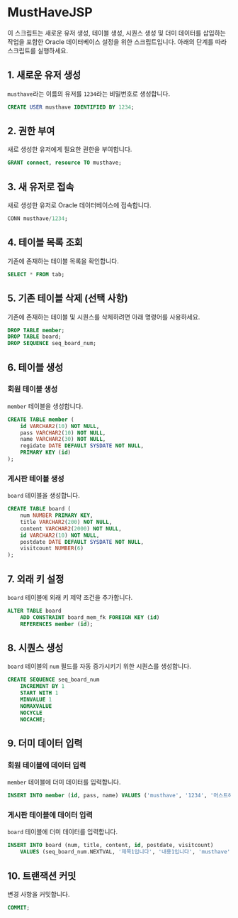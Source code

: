 # MustHaveJSP

이 스크립트는 새로운 유저 생성, 테이블 생성, 시퀀스 생성 및 더미 데이터를 삽입하는 작업을 포함한 Oracle 데이터베이스 설정을 위한 스크립트입니다. 아래의 단계를 따라 스크립트를 실행하세요.

## 1. 새로운 유저 생성
`musthave`라는 이름의 유저를 `1234`라는 비밀번호로 생성합니다.

```sql
CREATE USER musthave IDENTIFIED BY 1234;
```

## 2. 권한 부여
새로 생성한 유저에게 필요한 권한을 부여합니다.

```sql
GRANT connect, resource TO musthave;
```

## 3. 새 유저로 접속
새로 생성한 유저로 Oracle 데이터베이스에 접속합니다.

```sql
CONN musthave/1234;
```

## 4. 테이블 목록 조회
기존에 존재하는 테이블 목록을 확인합니다.

```sql
SELECT * FROM tab;
```

## 5. 기존 테이블 삭제 (선택 사항)
기존에 존재하는 테이블 및 시퀀스를 삭제하려면 아래 명령어를 사용하세요.

```sql
DROP TABLE member;
DROP TABLE board;
DROP SEQUENCE seq_board_num;
```

## 6. 테이블 생성

### 회원 테이블 생성
`member` 테이블을 생성합니다.

```sql
CREATE TABLE member (
    id VARCHAR2(10) NOT NULL,
    pass VARCHAR2(10) NOT NULL,
    name VARCHAR2(30) NOT NULL,
    regidate DATE DEFAULT SYSDATE NOT NULL,
    PRIMARY KEY (id)
);
```

### 게시판 테이블 생성
`board` 테이블을 생성합니다.

```sql
CREATE TABLE board (
    num NUMBER PRIMARY KEY,
    title VARCHAR2(200) NOT NULL,
    content VARCHAR2(2000) NOT NULL,
    id VARCHAR2(10) NOT NULL,
    postdate DATE DEFAULT SYSDATE NOT NULL,
    visitcount NUMBER(6)
);
```

## 7. 외래 키 설정
`board` 테이블에 외래 키 제약 조건을 추가합니다.

```sql
ALTER TABLE board
    ADD CONSTRAINT board_mem_fk FOREIGN KEY (id)
    REFERENCES member (id);
```

## 8. 시퀀스 생성
`board` 테이블의 `num` 필드를 자동 증가시키기 위한 시퀀스를 생성합니다.

```sql
CREATE SEQUENCE seq_board_num 
    INCREMENT BY 1
    START WITH 1
    MINVALUE 1
    NOMAXVALUE
    NOCYCLE
    NOCACHE;
```

## 9. 더미 데이터 입력

### 회원 테이블에 데이터 입력
`member` 테이블에 더미 데이터를 입력합니다.

```sql
INSERT INTO member (id, pass, name) VALUES ('musthave', '1234', '머스트해브');
```

### 게시판 테이블에 데이터 입력
`board` 테이블에 더미 데이터를 입력합니다.

```sql
INSERT INTO board (num, title, content, id, postdate, visitcount) 
    VALUES (seq_board_num.NEXTVAL, '제목1입니다', '내용1입니다', 'musthave', SYSDATE, 0);
```

## 10. 트랜잭션 커밋
변경 사항을 커밋합니다.

```sql
COMMIT;
```
